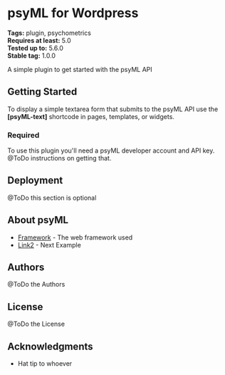 # psyML for Wordpress

**Tags:** plugin, psychometrics  
**Requires at least:** 5.0  
**Tested up to:** 5.6.0  
**Stable tag:** 1.0.0

A simple plugin to get started with the psyML API 

## Getting Started

To display a simple textarea form that submits to the psyML API use the **\[psyML-text\]** shortcode in pages, templates, or widgets.

### Required

To use this plugin you'll need a psyML developer account and API key. @ToDo instructions on getting that.


## Deployment

@ToDo this section is optional

## About psyML

* [Framework](http://www.dropwizard.io/1.0.2/docs/) - The web framework used
* [Link2](https://maven.apache.org/) - Next Example 


## Authors

@ToDo the Authors 

## License

@ToDo the License

## Acknowledgments

* Hat tip to whoever
